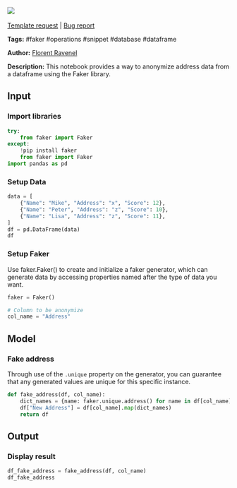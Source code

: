 <a href="https://app.naas.ai/user-redirect/naas/downloader?url=https://raw.githubusercontent.com/jupyter-naas/awesome-notebooks/master/Faker/Faker_Anonymize_Address_from_dataframe.ipynb" target="_parent"><img src="https://naasai-public.s3.eu-west-3.amazonaws.com/open_in_naas.svg"/></a><br><br><a href="https://github.com/jupyter-naas/awesome-notebooks/issues/new?assignees=&labels=&template=template-request.md&title=Tool+-+Action+of+the+notebook+">Template request</a> | <a href="https://github.com/jupyter-naas/awesome-notebooks/issues/new?assignees=&labels=bug&template=bug_report.md&title=Faker+-+Anonymize+Address+from+dataframe:+Error+short+description">Bug report</a>

**Tags:** #faker #operations #snippet #database #dataframe

**Author:** [Florent Ravenel](https://www.linkedin.com/in/florent-ravenel/)

**Description:** This notebook provides a way to anonymize address data from a dataframe using the Faker library.

## Input

### Import libraries


```python
try:
    from faker import Faker
except:
    !pip install faker
    from faker import Faker
import pandas as pd
```

### Setup Data


```python
data = [
    {"Name": "Mike", "Address": "x", "Score": 12},
    {"Name": "Peter", "Address": "z", "Score": 10},
    {"Name": "Lisa", "Address": "z", "Score": 11},
]
df = pd.DataFrame(data)
df
```

### Setup Faker
Use faker.Faker() to create and initialize a faker generator, which can generate data by accessing properties named after the type of data you want.


```python
faker = Faker()

# Column to be anonymize
col_name = "Address"
```

## Model

### Fake address
Through use of the `.unique` property on the generator, you can guarantee that any generated values are unique for this specific instance.


```python
def fake_address(df, col_name):
    dict_names = {name: faker.unique.address() for name in df[col_name].unique()}
    df["New Address"] = df[col_name].map(dict_names)
    return df
```

## Output

### Display result


```python
df_fake_address = fake_address(df, col_name)
df_fake_address
```
